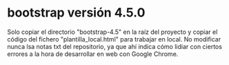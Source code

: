 # bootstrap versión 4.5.0
Solo copiar el directorio "bootstrap-4.5" en la raíz del proyecto y copiar el código del fichero "plantilla_local.html" para trabajar en local.
No modificar nunca lsa notas txt del repositorio, ya que ahí indica cómo lidiar con ciertos errores a la hora de desarrollar en web con Google Chrome.